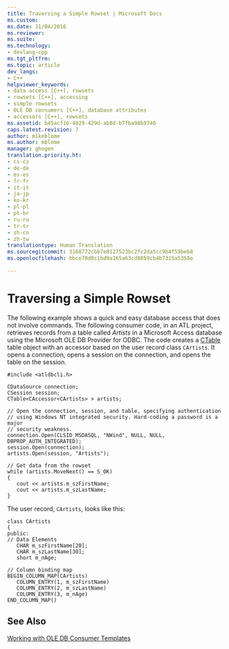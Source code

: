 ```yaml
---
title: Traversing a Simple Rowset | Microsoft Docs
ms.custom: 
ms.date: 11/04/2016
ms.reviewer: 
ms.suite: 
ms.technology:
- devlang-cpp
ms.tgt_pltfrm: 
ms.topic: article
dev_langs:
- C++
helpviewer_keywords:
- data access [C++], rowsets
- rowsets [C++], accessing
- simple rowsets
- OLE DB consumers [C++], database attributes
- accessors [C++], rowsets
ms.assetid: b45acf16-4029-429d-ab8d-b7fba98b9740
caps.latest.revision: 7
author: mikeblome
ms.author: mblome
manager: ghogen
translation.priority.ht:
- cs-cz
- de-de
- es-es
- fr-fr
- it-it
- ja-jp
- ko-kr
- pl-pl
- pt-br
- ru-ru
- tr-tr
- zh-cn
- zh-tw
translationtype: Human Translation
ms.sourcegitcommit: 3168772cbb7e8127523bc2fc2da5cc9b4f59beb8
ms.openlocfilehash: bbce78d0c1bd9a165a63cd8859cb4b7315a5358e

---
```

# Traversing a Simple Rowset
The following example shows a quick and easy database access that does not involve commands. The following consumer code, in an ATL project, retrieves records from a table called *Artists* in a Microsoft Access database using the Microsoft OLE DB Provider for ODBC. The code creates a [CTable](../../data/oledb/ctable-class.md) table object with an accessor based on the user record class `CArtists`. It opens a connection, opens a session on the connection, and opens the table on the session.  
  
```  
#include <atldbcli.h>  
  
CDataSource connection;  
CSession session;  
CTable<CAccessor<CArtists> > artists;  
  
// Open the connection, session, and table, specifying authentication   
// using Windows NT integrated security. Hard-coding a password is a major  
// security weakness.  
connection.Open(CLSID_MSDASQL, "NWind", NULL, NULL,   
DBPROP_AUTH_INTEGRATED);  
session.Open(connection);  
artists.Open(session, "Artists");  
  
// Get data from the rowset  
while (artists.MoveNext() == S_OK)  
{  
   cout << artists.m_szFirstName;  
   cout << artists.m_szLastName;  
}  
```  
  
 The user record, `CArtists`, looks like this:  
  
```  
class CArtists  
{  
public:  
// Data Elements  
   CHAR m_szFirstName[20];  
   CHAR m_szLastName[30];  
   short m_nAge;  
  
// Column binding map  
BEGIN_COLUMN_MAP(CArtists)  
   COLUMN_ENTRY(1, m_szFirstName)  
   COLUMN_ENTRY(2, m_szLastName)  
   COLUMN_ENTRY(3, m_nAge)  
END_COLUMN_MAP()  
```  
  
## See Also  
 [Working with OLE DB Consumer Templates](../../data/oledb/working-with-ole-db-consumer-templates.md)


<!--HONumber=Jan17_HO1-->


